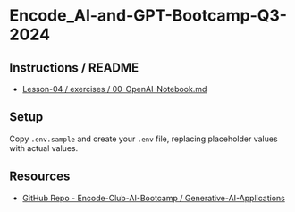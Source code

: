 # Encode_AI-and-GPT-Bootcamp-Q3-2024
## Instructions / README
* [Lesson-04 / exercises / 00-OpenAI-Notebook.md](https://github.com/Encode-Club-AI-Bootcamp/Generative-AI-Applications/blob/main/Lesson-04/exercises/00-OpenAI-Notebook.md)

## Setup
Copy `.env.sample` and create your `.env` file, replacing placeholder values with actual values.

## Resources
* [GitHub Repo - Encode-Club-AI-Bootcamp / Generative-AI-Applications](https://github.com/Encode-Club-AI-Bootcamp/Generative-AI-Applications)